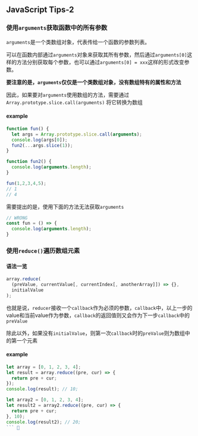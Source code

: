 ## JavaScript Tips-2

### 使用`arguments`获取函数中的所有参数

`arguments`是一个类数组对象，代表传给一个函数的参数列表。

可以在函数内部通过`arguments`对象来获取其所有参数，然后通过`arguments[0]`这样的方法分别获取每个参数，也可以通过`arguments[0] = xxx`这样的形式改变参数。

**要注意的是，`arguments`仅仅是一个类数组对象，没有数组特有的属性和方法**

因此，如果要对`arguments`使用数组的方法，需要通过
`Array.prototype.slice.call(arguments)`
将它转换为数组

#### example

```javascript
function fun() {
  let args = Array.prototype.slice.call(arguments);
  console.log(args[0]);
  fun2(...args.slice(1));
}

function fun2() {
  console.log(arguments.length);
}

fun(1,2,3,4,5);
// 1
// 4
```

需要提出的是，使用下面的方法无法获取`arguments`

```javascript
// WRONG
const fun = () => {
  console.log(arguments.length);
}
```

### 使用`reduce()`遍历数组元素

#### 语法一览

```javascript
array.reduce(
  (preValue, currentValue[, currentIndex[, anotherArray]]) => {},
  initialValue
);
```

也就是说，`reducer`接收一个`callback`作为必须的参数，`callback`中，以上一步的value和当前value作为参数，`callback`的返回值则又会作为下一步`callback`中的`preValue`

除此以外，如果没有`initialValue`，则第一次`callback`时的`preValue`则为数组中的第一个元素

#### example

```javascript
let array = [0, 1, 2, 3, 4];
let result = array.reduce((pre, cur) => {
  return pre + cur;
});
console.log(result); // 10;

let array2 = [0, 1, 2, 3, 4];
let result2 = array2.reduce((pre, cur) => {
  return pre + cur;
}, 10);
console.log(result2); // 20;
``` 